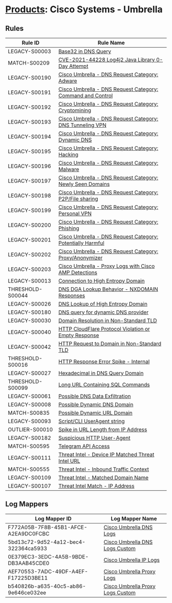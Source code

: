 # [Products](README.md): Cisco Systems - Umbrella

## Rules

|Rule ID|Rule Name|
|----|----|
|LEGACY-S00003|[Base32 in DNS Query](../rules/LEGACY-S00003.md)|
|MATCH-S00209|[CVE-2021-44228 Log4j2 Java Library 0-Day Attempt](../rules/MATCH-S00209.md)|
|LEGACY-S00190|[Cisco Umbrella - DNS Request Category: Adware](../rules/LEGACY-S00190.md)|
|LEGACY-S00191|[Cisco Umbrella - DNS Request Category: Command and Control](../rules/LEGACY-S00191.md)|
|LEGACY-S00192|[Cisco Umbrella - DNS Request Category: Cryptomining](../rules/LEGACY-S00192.md)|
|LEGACY-S00193|[Cisco Umbrella - DNS Request Category: DNS Tunneling VPN](../rules/LEGACY-S00193.md)|
|LEGACY-S00194|[Cisco Umbrella - DNS Request Category: Dynamic DNS](../rules/LEGACY-S00194.md)|
|LEGACY-S00195|[Cisco Umbrella - DNS Request Category: Hacking](../rules/LEGACY-S00195.md)|
|LEGACY-S00196|[Cisco Umbrella - DNS Request Category: Malware](../rules/LEGACY-S00196.md)|
|LEGACY-S00197|[Cisco Umbrella - DNS Request Category: Newly Seen Domains](../rules/LEGACY-S00197.md)|
|LEGACY-S00198|[Cisco Umbrella - DNS Request Category: P2P/File sharing](../rules/LEGACY-S00198.md)|
|LEGACY-S00199|[Cisco Umbrella - DNS Request Category: Personal VPN](../rules/LEGACY-S00199.md)|
|LEGACY-S00200|[Cisco Umbrella - DNS Request Category: Phishing](../rules/LEGACY-S00200.md)|
|LEGACY-S00201|[Cisco Umbrella - DNS Request Category: Potentially Harmful](../rules/LEGACY-S00201.md)|
|LEGACY-S00202|[Cisco Umbrella - DNS Request Category: Proxy/Anonymizer](../rules/LEGACY-S00202.md)|
|LEGACY-S00203|[Cisco Umbrella - Proxy Logs with Cisco AMP Detections](../rules/LEGACY-S00203.md)|
|LEGACY-S00013|[Connection to High Entropy Domain](../rules/LEGACY-S00013.md)|
|THRESHOLD-S00044|[DNS DGA Lookup Behavior - NXDOMAIN Responses](../rules/THRESHOLD-S00044.md)|
|LEGACY-S00026|[DNS Lookup of High Entropy Domain](../rules/LEGACY-S00026.md)|
|LEGACY-S00180|[DNS query for dynamic DNS provider](../rules/LEGACY-S00180.md)|
|LEGACY-S00030|[Domain Resolution in Non-Standard TLD](../rules/LEGACY-S00030.md)|
|LEGACY-S00040|[HTTP CloudFlare Protocol Violation or Empty Response](../rules/LEGACY-S00040.md)|
|LEGACY-S00042|[HTTP Request to Domain in Non-Standard TLD](../rules/LEGACY-S00042.md)|
|THRESHOLD-S00016|[HTTP Response Error Spike - Internal](../rules/THRESHOLD-S00016.md)|
|LEGACY-S00027|[Hexadecimal in DNS Query Domain](../rules/LEGACY-S00027.md)|
|THRESHOLD-S00099|[Long URL Containing SQL Commands](../rules/THRESHOLD-S00099.md)|
|LEGACY-S00061|[Possible DNS Data Exfiltration](../rules/LEGACY-S00061.md)|
|LEGACY-S00008|[Possible Dynamic DNS Domain](../rules/LEGACY-S00008.md)|
|MATCH-S00835|[Possible Dynamic URL Domain](../rules/MATCH-S00835.md)|
|LEGACY-S00093|[Script/CLI UserAgent string](../rules/LEGACY-S00093.md)|
|OUTLIER-S00010|[Spike in URL Length from IP Address](../rules/OUTLIER-S00010.md)|
|LEGACY-S00182|[Suspicious HTTP User-Agent](../rules/LEGACY-S00182.md)|
|MATCH-S00595|[Telegram API Access](../rules/MATCH-S00595.md)|
|LEGACY-S00111|[Threat Intel - Device IP Matched Threat Intel URL](../rules/LEGACY-S00111.md)|
|MATCH-S00555|[Threat Intel - Inbound Traffic Context](../rules/MATCH-S00555.md)|
|LEGACY-S00109|[Threat Intel - Matched Domain Name](../rules/LEGACY-S00109.md)|
|LEGACY-S00107|[Threat Intel Match - IP Address](../rules/LEGACY-S00107.md)|


## Log Mappers

|Log Mapper ID|Log Mapper Name|
|----|----|
|F772A05B-7F8B-45B1-AFCE-A2EA9DC0FCBC|[Cisco Umbrella DNS Logs](../mappings/F772A05B-7F8B-45B1-AFCE-A2EA9DC0FCBC.md)|
|5bd13c72-9d52-4a12-bec4-322364ca5933|[Cisco Umbrella DNS Logs Custom](../mappings/5bd13c72-9d52-4a12-bec4-322364ca5933.md)|
|0E379EC3-3EDC-4A5B-9BDE-DB3AAB45CDE0|[Cisco Umbrella IP Logs](../mappings/0E379EC3-3EDC-4A5B-9BDE-DB3AAB45CDE0.md)|
|AEF70553-7ADC-49DF-A4EF-F17225D3BE11|[Cisco Umbrella Proxy Logs](../mappings/AEF70553-7ADC-49DF-A4EF-F17225D3BE11.md)|
|b540826b-a635-40c5-ab86-9e646ce032ee|[Cisco Umbrella Proxy Logs Custom](../mappings/b540826b-a635-40c5-ab86-9e646ce032ee.md)|


